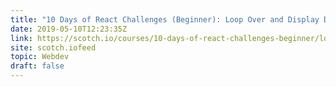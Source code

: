 ```yaml
---
title: "10 Days of React Challenges (Beginner): Loop Over and Display Data with JSX"
date: 2019-05-10T12:23:35Z
link: https://scotch.io/courses/10-days-of-react-challenges-beginner/loop-over-and-display-data-with-jsx?utm_medium=RSS&utm_source=hune
site: scotch.iofeed
topic: Webdev
draft: false
---
```

